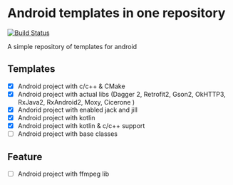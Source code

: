 # Android templates in one repository

[![Build Status](https://travis-ci.org/AdamLuisSean/template-android.svg?branch=master)](https://travis-ci.org/AdamLuisSean/template-android)

A simple repository of templates for android

## Templates
- [x] Android project with c/c++ & CMake
- [x] Android project with actual libs (Dagger 2, Retrofit2, Gson2, OkHTTP3, RxJava2, RxAndroid2, Moxy, Cicerone )
- [x] Andorid project with enabled jack and jill
- [x] Android project with kotlin
- [x] Android project with kotlin & c/c++ support
- [ ] Android project with base classes

## Feature
- [ ] Android project with ffmpeg lib
